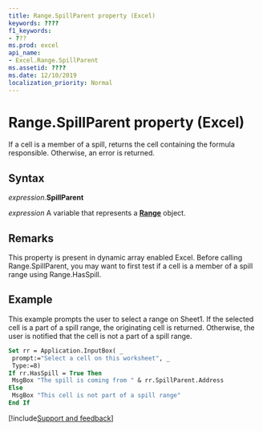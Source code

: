 ```yaml
---
title: Range.SpillParent property (Excel)
keywords: ????
f1_keywords:
- ???
ms.prod: excel
api_name:
- Excel.Range.SpillParent
ms.assetid: ????
ms.date: 12/10/2019
localization_priority: Normal
---
```



# Range.SpillParent property (Excel)

If a cell is a member of a spill, returns the cell containing the formula responsible. Otherwise, an error is returned. 

## Syntax

_expression_.**SpillParent**

_expression_ A variable that represents a **[Range](excel.range(object).md)** object.

## Remarks

This property is present in dynamic array enabled Excel. Before calling Range.SpillParent, you may want to first test if a cell is a member of a spill range using Range.HasSpill.

## Example

This example prompts the user to select a range on Sheet1. If the selected cell is a part of a spill range, the originating cell is returned. Otherwise, the user is notified that the cell is not a part of a spill range.

```vb
Set rr = Application.InputBox( _
 prompt:="Select a cell on this worksheet", _
 Type:=8)
If rr.HasSpill = True Then
 MsgBox "The spill is coming from " & rr.SpillParent.Address
Else
 MsgBox "This cell is not part of a spill range"
End If
```


[!include[Support and feedback](~/includes/feedback-boilerplate.md)]
